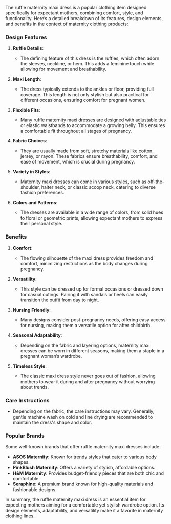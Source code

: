 The ruffle maternity maxi dress is a popular clothing item designed specifically for expectant mothers, combining comfort, style, and functionality. Here’s a detailed breakdown of its features, design elements, and benefits in the context of maternity clothing products:

### Design Features

1. **Ruffle Details**:
   - The defining feature of this dress is the ruffles, which often adorn the sleeves, neckline, or hem. This adds a feminine touch while allowing for movement and breathability.

2. **Maxi Length**:
   - The dress typically extends to the ankles or floor, providing full coverage. This length is not only stylish but also practical for different occasions, ensuring comfort for pregnant women.

3. **Flexible Fits**:
   - Many ruffle maternity maxi dresses are designed with adjustable ties or elastic waistbands to accommodate a growing belly. This ensures a comfortable fit throughout all stages of pregnancy.

4. **Fabric Choices**:
   - They are usually made from soft, stretchy materials like cotton, jersey, or rayon. These fabrics ensure breathability, comfort, and ease of movement, which is crucial during pregnancy.

5. **Variety in Styles**:
   - Maternity maxi dresses can come in various styles, such as off-the-shoulder, halter neck, or classic scoop neck, catering to diverse fashion preferences.

6. **Colors and Patterns**:
   - The dresses are available in a wide range of colors, from solid hues to floral or geometric prints, allowing expectant mothers to express their personal style.

### Benefits

1. **Comfort**:
   - The flowing silhouette of the maxi dress provides freedom and comfort, minimizing restrictions as the body changes during pregnancy.

2. **Versatility**:
   - This style can be dressed up for formal occasions or dressed down for casual outings. Pairing it with sandals or heels can easily transition the outfit from day to night.

3. **Nursing Friendly**:
   - Many designs consider post-pregnancy needs, offering easy access for nursing, making them a versatile option for after childbirth.

4. **Seasonal Adaptability**:
   - Depending on the fabric and layering options, maternity maxi dresses can be worn in different seasons, making them a staple in a pregnant woman’s wardrobe.

5. **Timeless Style**:
   - The classic maxi dress style never goes out of fashion, allowing mothers to wear it during and after pregnancy without worrying about trends.

### Care Instructions

- Depending on the fabric, the care instructions may vary. Generally, gentle machine wash on cold and line drying are recommended to maintain the dress's shape and color.

### Popular Brands

Some well-known brands that offer ruffle maternity maxi dresses include:
- **ASOS Maternity**: Known for trendy styles that cater to various body shapes.
- **PinkBlush Maternity**: Offers a variety of stylish, affordable options.
- **H&M Maternity**: Provides budget-friendly pieces that are both chic and comfortable.
- **Seraphine**: A premium brand known for high-quality materials and fashionable designs.

In summary, the ruffle maternity maxi dress is an essential item for expecting mothers aiming for a comfortable yet stylish wardrobe option. Its design elements, adaptability, and versatility make it a favorite in maternity clothing lines.